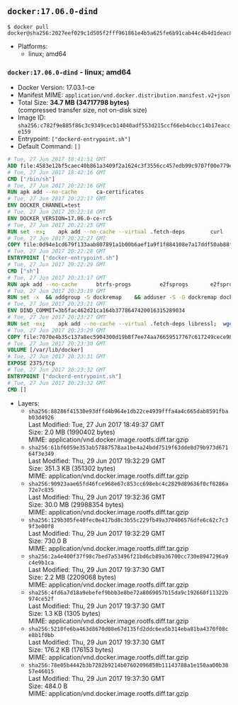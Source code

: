 ## `docker:17.06.0-dind`

```console
$ docker pull docker@sha256:2027eef029c1d505f2fff961861e4b5a625fe6b91cab44c4b4d1deac84d598fa
```

-	Platforms:
	-	linux; amd64

### `docker:17.06.0-dind` - linux; amd64

-	Docker Version: 17.03.1-ce
-	Manifest MIME: `application/vnd.docker.distribution.manifest.v2+json`
-	Total Size: **34.7 MB (34717798 bytes)**  
	(compressed transfer size, not on-disk size)
-	Image ID: `sha256:c782f9e885f86c3c9349cecb14040adf553d215ccf66eb4cbcc14b17eacce159`
-	Entrypoint: `["dockerd-entrypoint.sh"]`
-	Default Command: `[]`

```dockerfile
# Tue, 27 Jun 2017 18:41:51 GMT
ADD file:4583e12bf5caec40b861a3409f2a1624c3f3556cc457edb99c9707f00e779e45 in / 
# Tue, 27 Jun 2017 18:42:16 GMT
CMD ["/bin/sh"]
# Tue, 27 Jun 2017 20:22:16 GMT
RUN apk add --no-cache 		ca-certificates
# Tue, 27 Jun 2017 20:22:17 GMT
ENV DOCKER_CHANNEL=test
# Tue, 27 Jun 2017 20:22:18 GMT
ENV DOCKER_VERSION=17.06.0-ce-rc5
# Tue, 27 Jun 2017 20:22:25 GMT
RUN set -ex; 	apk add --no-cache --virtual .fetch-deps 		curl 		tar 	; 		apkArch="$(apk --print-arch)"; 	case "$apkArch" in 		x86_64) dockerArch='x86_64' ;; 		s390x) dockerArch='s390x' ;; 		*) echo >&2 "error: unsupported architecture ($apkArch)"; exit 1 ;;	esac; 		if ! curl -fL -o docker.tgz "https://download.docker.com/linux/static/${DOCKER_CHANNEL}/${dockerArch}/docker-${DOCKER_VERSION}.tgz"; then 		echo >&2 "error: failed to download 'docker-${DOCKER_VERSION}' from '${DOCKER_CHANNEL}' for '${dockerArch}'"; 		exit 1; 	fi; 		tar --extract 		--file docker.tgz 		--strip-components 1 		--directory /usr/local/bin/ 	; 	rm docker.tgz; 		apk del .fetch-deps; 		dockerd -v; 	docker -v
# Tue, 27 Jun 2017 20:22:27 GMT
COPY file:0d94e1cd679f133aab807891a1b00b6aef1a9f1f884108e7a17ddf50ab88f1fb in /usr/local/bin/ 
# Tue, 27 Jun 2017 20:22:28 GMT
ENTRYPOINT ["docker-entrypoint.sh"]
# Tue, 27 Jun 2017 20:22:29 GMT
CMD ["sh"]
# Tue, 27 Jun 2017 20:23:17 GMT
RUN apk add --no-cache 		btrfs-progs 		e2fsprogs 		e2fsprogs-extra 		iptables 		xfsprogs 		xz
# Tue, 27 Jun 2017 20:23:19 GMT
RUN set -x 	&& addgroup -S dockremap 	&& adduser -S -G dockremap dockremap 	&& echo 'dockremap:165536:65536' >> /etc/subuid 	&& echo 'dockremap:165536:65536' >> /etc/subgid
# Tue, 27 Jun 2017 20:23:21 GMT
ENV DIND_COMMIT=3b5fac462d21ca164b3778647420016315289034
# Tue, 27 Jun 2017 20:23:27 GMT
RUN set -ex; 	apk add --no-cache --virtual .fetch-deps libressl; 	wget -O /usr/local/bin/dind "https://raw.githubusercontent.com/docker/docker/${DIND_COMMIT}/hack/dind"; 	chmod +x /usr/local/bin/dind; 	apk del .fetch-deps
# Tue, 27 Jun 2017 20:23:29 GMT
COPY file:7070e4b35c137a8ec5904300d19b8f7ee74aa76659517767c617249cece98a4a in /usr/local/bin/ 
# Tue, 27 Jun 2017 20:23:30 GMT
VOLUME [/var/lib/docker]
# Tue, 27 Jun 2017 20:23:31 GMT
EXPOSE 2375/tcp
# Tue, 27 Jun 2017 20:23:32 GMT
ENTRYPOINT ["dockerd-entrypoint.sh"]
# Tue, 27 Jun 2017 20:23:32 GMT
CMD []
```

-	Layers:
	-	`sha256:88286f41530e93dffd4b964e1db22ce4939fffa4a4c665dab8591fbab03d4926`  
		Last Modified: Tue, 27 Jun 2017 18:49:37 GMT  
		Size: 2.0 MB (1990402 bytes)  
		MIME: application/vnd.docker.image.rootfs.diff.tar.gzip
	-	`sha256:61bf6059e353ab57887578aa1be4a24bdd7519f63dde8d79b973d67164f3e349`  
		Last Modified: Thu, 29 Jun 2017 19:32:29 GMT  
		Size: 351.3 KB (351302 bytes)  
		MIME: application/vnd.docker.image.rootfs.diff.tar.gzip
	-	`sha256:90923aae65fd46fce968e67c853cc698ebc4c2829d89636f0cf8286a72e7c835`  
		Last Modified: Thu, 29 Jun 2017 19:32:36 GMT  
		Size: 30.0 MB (29988354 bytes)  
		MIME: application/vnd.docker.image.rootfs.diff.tar.gzip
	-	`sha256:129b305fe40fec0e417bd8c3b55c229fb49a370406576dfe6c62c7c39f3e00f8`  
		Last Modified: Thu, 29 Jun 2017 19:32:29 GMT  
		Size: 730.0 B  
		MIME: application/vnd.docker.image.rootfs.diff.tar.gzip
	-	`sha256:2a4e400f37f98c7bed7a53496f21bd6cb89a36700cc730e8947296a9c4e9b1ca`  
		Last Modified: Thu, 29 Jun 2017 19:37:30 GMT  
		Size: 2.2 MB (2209068 bytes)  
		MIME: application/vnd.docker.image.rootfs.diff.tar.gzip
	-	`sha256:4fd6a7d18a9ebefef9bbb3e8be72a8069057b15da9c192660f11322b974ce52f`  
		Last Modified: Thu, 29 Jun 2017 19:37:30 GMT  
		Size: 1.3 KB (1305 bytes)  
		MIME: application/vnd.docker.image.rootfs.diff.tar.gzip
	-	`sha256:5210fe6ba463d8670d08e67d135fd2ddc6ea5b314eba81ba4370f08ce8b1f0bb`  
		Last Modified: Thu, 29 Jun 2017 19:37:30 GMT  
		Size: 176.2 KB (176153 bytes)  
		MIME: application/vnd.docker.image.rootfs.diff.tar.gzip
	-	`sha256:78e05b4442b3b7282b9214b07602096858b11143788a1e150aa00b3857e46015`  
		Last Modified: Thu, 29 Jun 2017 19:37:30 GMT  
		Size: 484.0 B  
		MIME: application/vnd.docker.image.rootfs.diff.tar.gzip
